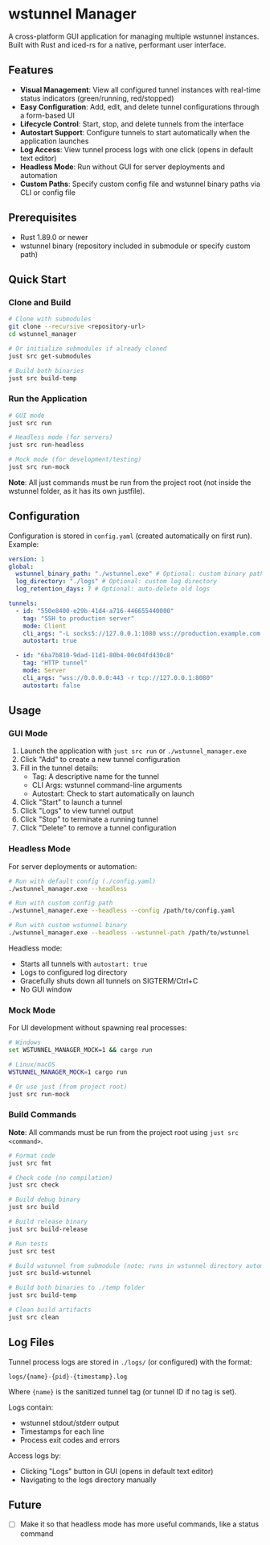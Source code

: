 # wstunnel Manager

A cross-platform GUI application for managing multiple wstunnel instances. Built with Rust and iced-rs for a native, performant user interface.

## Features

- **Visual Management**: View all configured tunnel instances with real-time status indicators (green/running, red/stopped)
- **Easy Configuration**: Add, edit, and delete tunnel configurations through a form-based UI
- **Lifecycle Control**: Start, stop, and delete tunnels from the interface
- **Autostart Support**: Configure tunnels to start automatically when the application launches
- **Log Access**: View tunnel process logs with one click (opens in default text editor)
- **Headless Mode**: Run without GUI for server deployments and automation
- **Custom Paths**: Specify custom config file and wstunnel binary paths via CLI or config file

## Prerequisites

- Rust 1.89.0 or newer
- wstunnel binary (repository included in submodule or specify custom path)

## Quick Start

### Clone and Build

```bash
# Clone with submodules
git clone --recursive <repository-url>
cd wstunnel_manager

# Or initialize submodules if already cloned
just src get-submodules

# Build both binaries
just src build-temp
```

### Run the Application

```bash
# GUI mode
just src run

# Headless mode (for servers)
just src run-headless

# Mock mode (for development/testing)
just src run-mock
```

**Note**: All just commands must be run from the project root (not inside the wstunnel folder, as it has its own justfile).

## Configuration

Configuration is stored in `config.yaml` (created automatically on first run). Example:

```yaml
version: 1
global:
  wstunnel_binary_path: "./wstunnel.exe" # Optional: custom binary path
  log_directory: "./logs" # Optional: custom log directory
  log_retention_days: 7 # Optional: auto-delete old logs

tunnels:
  - id: "550e8400-e29b-41d4-a716-446655440000"
    tag: "SSH to production server"
    mode: Client
    cli_args: "-L socks5://127.0.0.1:1080 wss://production.example.com:443"
    autostart: true

  - id: "6ba7b810-9dad-11d1-80b4-00c04fd430c8"
    tag: "HTTP tunnel"
    mode: Server
    cli_args: "wss://0.0.0.0:443 -r tcp://127.0.0.1:8080"
    autostart: false
```

## Usage

### GUI Mode

1. Launch the application with `just src run` or `./wstunnel_manager.exe`
2. Click "Add" to create a new tunnel configuration
3. Fill in the tunnel details:
   - Tag: A descriptive name for the tunnel
   - CLI Args: wstunnel command-line arguments
   - Autostart: Check to start automatically on launch
4. Click "Start" to launch a tunnel
5. Click "Logs" to view tunnel output
6. Click "Stop" to terminate a running tunnel
7. Click "Delete" to remove a tunnel configuration

### Headless Mode

For server deployments or automation:

```bash
# Run with default config (./config.yaml)
./wstunnel_manager.exe --headless

# Run with custom config path
./wstunnel_manager.exe --headless --config /path/to/config.yaml

# Run with custom wstunnel binary
./wstunnel_manager.exe --headless --wstunnel-path /path/to/wstunnel
```

Headless mode:

- Starts all tunnels with `autostart: true`
- Logs to configured log directory
- Gracefully shuts down all tunnels on SIGTERM/Ctrl+C
- No GUI window

### Mock Mode

For UI development without spawning real processes:

```bash
# Windows
set WSTUNNEL_MANAGER_MOCK=1 && cargo run

# Linux/macOS
WSTUNNEL_MANAGER_MOCK=1 cargo run

# Or use just (from project root)
just src run-mock
```

### Build Commands

**Note**: All commands must be run from the project root using `just src <command>`.

```bash
# Format code
just src fmt

# Check code (no compilation)
just src check

# Build debug binary
just src build

# Build release binary
just src build-release

# Run tests
just src test

# Build wstunnel from submodule (note: runs in wstunnel directory automatically)
just src build-wstunnel

# Build both binaries to ./temp folder
just src build-temp

# Clean build artifacts
just src clean
```

## Log Files

Tunnel process logs are stored in `./logs/` (or configured) with the format:

```
logs/{name}-{pid}-{timestamp}.log
```

Where `{name}` is the sanitized tunnel tag (or tunnel ID if no tag is set).

Logs contain:

- wstunnel stdout/stderr output
- Timestamps for each line
- Process exit codes and errors

Access logs by:

- Clicking "Logs" button in GUI (opens in default text editor)
- Navigating to the logs directory manually

## Future

- [ ] Make it so that headless mode has more useful commands, like a status command
